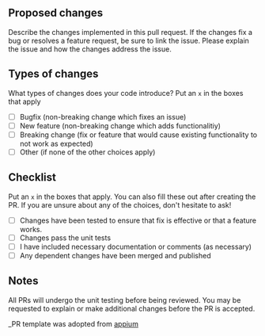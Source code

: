 ## Proposed changes

Describe the changes implemented in this pull request. If the changes fix a bug or resolves a feature request, be sure to link the issue. Please explain the issue and how the changes address the issue.

## Types of changes

What types of changes does your code introduce? Put an `x` in the boxes that apply

- [ ] Bugfix (non-breaking change which fixes an issue)
- [ ] New feature (non-breaking change which adds functionalitiy)
- [ ] Breaking change (fix or feature that would cause existing functionality to not work as expected)
- [ ] Other (if none of the other choices apply)

## Checklist

Put an `x` in the boxes that apply. You can also fill these out after creating the PR. If you are unsure about any of the choices, don't hesitate to ask!

- [ ] Changes have been tested to ensure that fix is effective or that a feature works.
- [ ] Changes pass the unit tests
- [ ] I have included necessary documentation or comments (as necessary)
- [ ] Any dependent changes have been merged and published

## Notes
All PRs will undergo the unit testing before being reviewed. You may be requested to explain or make additional changes before the PR is accepted.

_PR template was adopted from [appium](https://github.com/appium/appium/blob/master/.github/PULL_REQUEST_TEMPLATE.md)